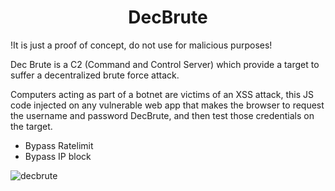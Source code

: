 <h1 align="center">DecBrute</h1>

!It is just a proof of concept, do not use for malicious purposes! 

Dec Brute is a C2 (Command and Control Server) which provide a target to suffer a decentralized brute force attack.

Computers acting as part of a botnet are victims of an XSS attack, this JS code injected on any vulnerable web app that makes the browser to request the username and password DecBrute, and then test those credentials on the target.

- Bypass Ratelimit
- Bypass IP block

![decbrute](https://user-images.githubusercontent.com/62824857/137057973-be675382-1567-4a28-a2d1-41835b7fc5a8.png)
